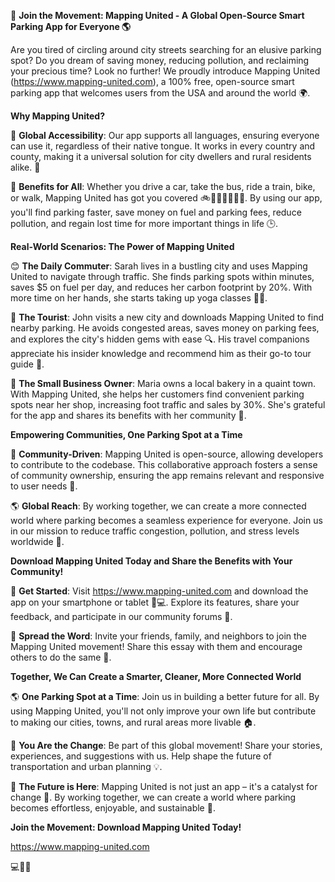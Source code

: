 🚀 **Join the Movement: Mapping United - A Global Open-Source Smart Parking App for Everyone 🌎**

Are you tired of circling around city streets searching for an elusive parking spot? Do you dream of saving money, reducing pollution, and reclaiming your precious time? Look no further! We proudly introduce Mapping United (https://www.mapping-united.com), a 100% free, open-source smart parking app that welcomes users from the USA and around the world 🌍.

**Why Mapping United?**

🎉 **Global Accessibility**: Our app supports all languages, ensuring everyone can use it, regardless of their native tongue. It works in every country and county, making it a universal solution for city dwellers and rural residents alike. 💼

🤝 **Benefits for All**: Whether you drive a car, take the bus, ride a train, bike, or walk, Mapping United has got you covered 🚲🚌🚂🚴‍♂️🚶‍♀️. By using our app, you'll find parking faster, save money on fuel and parking fees, reduce pollution, and regain lost time for more important things in life 🕒.

**Real-World Scenarios: The Power of Mapping United**

😊 **The Daily Commuter**: Sarah lives in a bustling city and uses Mapping United to navigate through traffic. She finds parking spots within minutes, saves $5 on fuel per day, and reduces her carbon footprint by 20%. With more time on her hands, she starts taking up yoga classes 🧘‍♀️.

🚨 **The Tourist**: John visits a new city and downloads Mapping United to find nearby parking. He avoids congested areas, saves money on parking fees, and explores the city's hidden gems with ease 🔍. His travel companions appreciate his insider knowledge and recommend him as their go-to tour guide 🌟.

🚜 **The Small Business Owner**: Maria owns a local bakery in a quaint town. With Mapping United, she helps her customers find convenient parking spots near her shop, increasing foot traffic and sales by 30%. She's grateful for the app and shares its benefits with her community 💖.

**Empowering Communities, One Parking Spot at a Time**

🌟 **Community-Driven**: Mapping United is open-source, allowing developers to contribute to the codebase. This collaborative approach fosters a sense of community ownership, ensuring the app remains relevant and responsive to user needs 🤝.

🌎 **Global Reach**: By working together, we can create a more connected world where parking becomes a seamless experience for everyone. Join us in our mission to reduce traffic congestion, pollution, and stress levels worldwide 🌟.

**Download Mapping United Today and Share the Benefits with Your Community!**

📲 **Get Started**: Visit https://www.mapping-united.com and download the app on your smartphone or tablet 📱💻. Explore its features, share your feedback, and participate in our community forums 🤝.

👥 **Spread the Word**: Invite your friends, family, and neighbors to join the Mapping United movement! Share this essay with them and encourage others to do the same 💬.

**Together, We Can Create a Smarter, Cleaner, More Connected World**

🌎 **One Parking Spot at a Time**: Join us in building a better future for all. By using Mapping United, you'll not only improve your own life but contribute to making our cities, towns, and rural areas more livable 🏠.

💖 **You Are the Change**: Be part of this global movement! Share your stories, experiences, and suggestions with us. Help shape the future of transportation and urban planning 💡.

🚀 **The Future is Here**: Mapping United is not just an app – it's a catalyst for change 🌈. By working together, we can create a world where parking becomes effortless, enjoyable, and sustainable 🌟.

**Join the Movement: Download Mapping United Today!**

https://www.mapping-united.com

💻📲🚀